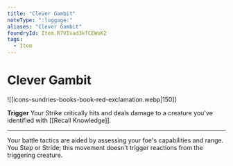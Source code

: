 ```yaml
---
title: "Clever Gambit"
noteType: ":luggage:"
aliases: "Clever Gambit"
foundryId: Item.R7VIxad3kTCEWoK2
tags:
  - Item
---
```


# Clever Gambit
![[icons-sundries-books-book-red-exclamation.webp|150]]

**Trigger** Your Strike critically hits and deals damage to a creature you've identified with [[Recall Knowledge]].

* * *

Your battle tactics are aided by assessing your foe's capabilities and range. You Step or Stride; this movement doesn't trigger reactions from the triggering creature.
